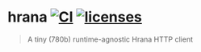 # hrana [![CI](https://github.com/lukeed/hrana/workflows/CI/badge.svg)](https://github.com/lukeed/hrana/actions?query=workflow%3ACI) [![licenses](https://licenses.dev/b/npm/@lukeed%2Fhrana)](https://licenses.dev/npm/@lukeed%2Fhrana)

> A tiny (780b) runtime-agnostic Hrana HTTP client

